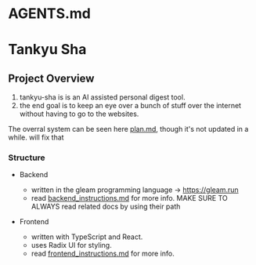 # AGENTS.md

# Tankyu Sha

## Project Overview

1. tankyu-sha is is an AI assisted personal digest tool.
2. the end goal is to keep an eye over a bunch of stuff over the internet
   without having to go to the websites.

The overral system can be seen here [plan.md](plan.md), though it's not updated
in a while. will fix that

### Structure

- Backend
  - written in the gleam programming language -> https://gleam.run
  - read [backend_instructions.md](docs/backend_instructions.md) for more info.
    MAKE SURE TO ALWAYS read related docs by using their path

- Frontend
  - written with TypeScript and React.
  - uses Radix UI for styling.
  - read [frontend_instructions.md](docs/frontend_instructions.md) for more
    info.
